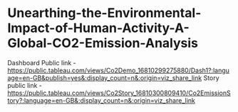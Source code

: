 # Unearthing-the-Environmental-Impact-of-Human-Activity-A-Global-CO2-Emission-Analysis


Dashboard Public link - https://public.tableau.com/views/Co2Demo_16810299275880/Dash1?:language=en-GB&publish=yes&:display_count=n&:origin=viz_share_link
Story public link - https://public.tableau.com/views/Co2Story_16810300809410/Co2EmissionStory?:language=en-GB&:display_count=n&:origin=viz_share_link
